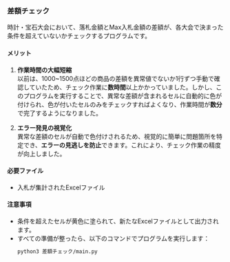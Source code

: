 ### 差額チェック
時計・宝石大会において、落札金額とMax入札金額の差額が、各大会で決まった条件を超えていないかチェックするプログラムです。

#### メリット

1. **作業時間の大幅短縮**  
   以前は、1000~1500点ほどの商品の差額を異常値でないか1行ずつ手動で確認していたため、チェック作業に**数時間**以上かかっていました。しかし、このプログラムを実行することで、異常な差額が含まれるセルに自動的に色が付けられ、色が付いたセルのみをチェックすればよくなり、作業時間が**数分**で完了するようになりました。

2. **エラー発見の視覚化**  
   異常な差額のセルが自動で色付けされるため、視覚的に簡単に問題箇所を特定でき、**エラーの見逃しを防止**できます。これにより、チェック作業の精度が向上しました。

#### 必要ファイル
- 入札が集計されたExcelファイル


#### 注意事項
- 条件を超えたセルが黄色に塗られて、新たなExcelファイルとして出力されます。
- すべての準備が整ったら、以下のコマンドでプログラムを実行します：  
  ```bash
  python3 差額チェック/main.py
